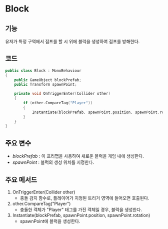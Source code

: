 # Block
## 기능
유저가 특정 구역에서 점프를 할 시 위에 블럭을 생성하여 점프를 방해한다.

## 코드
```C++
public class Block : MonoBehaviour
{
    public GameObject blockPrefab;
    public Transform spawnPoint;

    private void OnTriggerEnter(Collider other)
    {
        if (other.CompareTag("Player"))
        {
            Instantiate(blockPrefab, spawnPoint.position, spawnPoint.rotation);
        }
    }
}
```

## 주요 변수
- *blockPrefab* : 이 프리팹을 사용하여 새로운 블럭을 게임 내에 생성한다.
- *spawnPoint* : 블럭의 생성 위치를 지정한다.

## 주요 메서드
1. OnTriggerEnter(Collider other)
   - 충돌 감지 함수로, 플레이어가 지정된 트리거 영역에 들어오면 호출된다.
3. other.CompareTag("Player")
   - 충돌한 객체가 "Player" 태그를 가진 객체일 경우, 블럭을 생성한다.
5. Instantiate(blockPrefab, spawnPoint.position, spawnPoint.rotation)
   - spawnPoint에 블럭을 생성한다.
